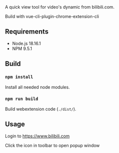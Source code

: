 A quick view tool for video's dynamic from bilibili.com.

Build with vue-cli-plugin-chrome-extension-cli

## Requirements

- Node.js 18.16.1
- NPM 9.5.1

## Build

### `npm install`

Install all needed node modules.

### `npm run build`

Build webextension code (`./dist/`).

## Usage

Login to https://www.bilibili.com

Click the icon in toolbar to open  popup window